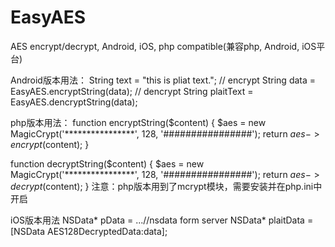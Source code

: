 # EasyAES
AES encrypt/decrypt, Android, iOS, php compatible(兼容php, Android, iOS平台) 


Android版本用法：
String text = "this is pliat text.";
// encrypt
String data = EasyAES.encryptString(data);
// dencrypt
String plaitText = EasyAES.dencryptString(data);


php版本用法：
function encryptString($content) {
        $aes = new MagicCrypt('****************', 128, '################');
        return $aes->encrypt($content);
}

function decryptString($content) {
        $aes = new MagicCrypt('****************', 128, '################');
        return $aes->decrypt($content);
}
注意：php版本用到了mcrypt模块，需要安装并在php.ini中开启


iOS版本用法
NSData* pData = ...//nsdata form server
NSData* plaitData = [NSData AES128DecryptedData:data];